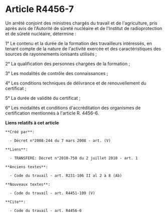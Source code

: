# Article R4456-7

Un arrêté conjoint des ministres chargés du travail et de l'agriculture, pris après avis de l'Autorité de sûreté nucléaire et
de l'Institut de radioprotection et de sûreté nucléaire, détermine : 

1° Le contenu et la durée de la formation des travailleurs intéressés, en tenant compte de la nature de l'activité exercée et
des caractéristiques des sources de rayonnements ionisants utilisés ; 

2° La qualification des personnes chargées de la formation ; 

3° Les modalités de contrôle des connaissances ; 

4° Les conditions techniques de délivrance et de renouvellement du certificat ; 

5° La durée de validité du certificat ; 

6° Les modalités et conditions d'accréditation des organismes de certification mentionnés à l'article R. 4456-6.

**Liens relatifs à cet article**

	**Créé par**:

	  - Décret n°2008-244 du 7 mars 2008 - art. (V)

	**Liens**:

	  - TRANSFERE: Décret n°2010-750 du 2 juillet 2010 - art. 1

	**Anciens textes**:

	  - Code du travail - art. R231-106 II al 2 à 8 (Ab)

	**Nouveaux textes**:

	  - Code du travail - art. R4451-109 (V)

	**Cite**:

	  - Code du travail - art. R4456-6
